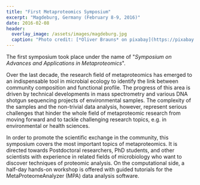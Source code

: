 ```yaml
---
title: "First Metaproteomics Symposium"
excerpt: "Magdeburg, Germany (February 8-9, 2016)"
date: 2016-02-08
header:
  overlay_image: /assets/images/magdeburg.jpg
  caption: "Photo credit: [*Oliver Brauns* on pixabay](https://pixabay.com/photos/germany-magdeburg-saxony-anhalt-3912872/)"
---
```


The first symposium took place under the name of "*Symposium on Advances and Applications in Metaproteomics*".

Over the last decade, the research field of metaproteomics has emerged to an indispensable tool in microbial ecology to identify the link between community composition and functional profile. The progress of this area is driven by technical developments in mass spectrometry and various DNA shotgun sequencing projects of environmental samples. The complexity of the samples and the non-trivial data analysis, however, represent serious challenges that hinder the whole field of metaproteomic research from moving forward and to tackle challenging research topics, e.g. in environmental or health sciences.

In order to promote the scientific exchange in the community, this symposium covers the most important topics of metaproteomics. It is directed towards Postdoctoral researchers, PhD students, and other scientists with experience in related fields of microbiology who want to discover techniques of proteomic analysis. On the computational side, a half-day hands-on workshop is offered with guided tutorials for the MetaProteomeAnalyzer (MPA) data analysis software.
